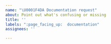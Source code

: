 ```yaml
---
name: "\U0001F4DA Documentation request"
about: Point out what's confusing or missing
title: ''
labels: ":page_facing_up:  documentation"
assignees: ''

---
```



